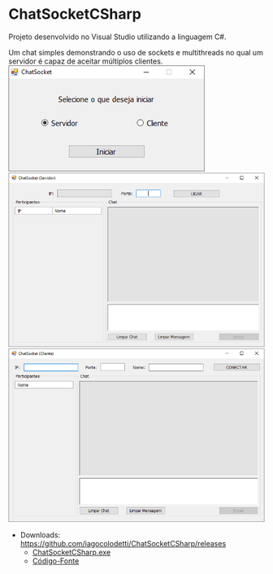 # ChatSocketCSharp

Projeto desenvolvido no Visual Studio utilizando a linguagem C#.

Um chat simples demonstrando o uso de sockets e multithreads no qual um servidor é capaz de aceitar múltiplos clientes.
<img src="https://github.com/iagocolodetti/imagens/blob/master/chatsocketcsharpmain.png" alt="Tela inicial">
<img src="https://github.com/iagocolodetti/imagens/blob/master/chatsocketcsharpservidor.png" alt="Tela servidor">
<img src="https://github.com/iagocolodetti/imagens/blob/master/chatsocketcsharpcliente.png" alt="Tela cliente">

* Downloads: https://github.com/iagocolodetti/ChatSocketCSharp/releases
   * [ChatSocketCSharp.exe](https://github.com/iagocolodetti/ChatSocketCSharp/releases/download/v1.0/ChatSocketCSharp.exe "ChatSocketCSharp.exe")
   * [Código-Fonte](https://github.com/iagocolodetti/ChatSocketCSharp/archive/v1.0.zip "v1.0.zip")